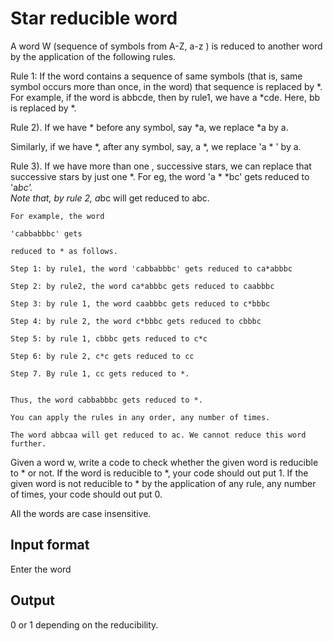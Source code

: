 # Star reducible word

A word W (sequence of symbols from A-Z, a-z ) is reduced to another word by  the application of the following rules.

Rule 1: If the word contains a sequence of same symbols (that is, same symbol occurs more than once, in the word) that sequence is replaced by *. For example, if the word is abbcde,  then by rule1, we have a *cde. Here, bb is replaced by *.

Rule 2). If we have * before any symbol, say *a, we replace *a by a.

Similarly, if we have *, after any symbol, say, a *, we replace 'a * ' by a.  

Rule 3). If we have more than one , successive stars, we can replace that successive stars by just one \*. For eg, the word 'a * \*bc' gets reduced to 'a*bc'.  
Note that, by rule 2, a*bc will get reduced to abc.

 
```
For example, the word

'cabbabbbc' gets

reduced to * as follows.

Step 1: by rule1, the word 'cabbabbbc' gets reduced to ca*abbbc

Step 2: by rule2, the word ca*abbbc gets reduced to caabbbc

Step 3: by rule 1, the word caabbbc gets reduced to c*bbbc

Step 4: by rule 2, the word c*bbbc gets reduced to cbbbc

Step 5: by rule 1, cbbbc gets reduced to c*c

Step 6: by rule 2, c*c gets reduced to cc

Step 7. By rule 1, cc gets reduced to *.
 

Thus, the word cabbabbbc gets reduced to *.

You can apply the rules in any order, any number of times.

The word abbcaa will get reduced to ac. We cannot reduce this word further.
```

Given a word w, write a code to check whether the given word is reducible to * or not. If the word is reducible to *, your code should out put 1. If the given word is not reducible to * by the application of any rule, any number of times, your code should out put 0.

All the words are case insensitive. 

## Input format

Enter the word

## Output

0 or 1 depending on the reducibility.